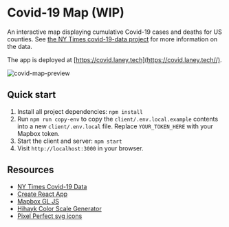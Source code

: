 # Covid-19 Map (WIP)

An interactive map displaying cumulative Covid-19 cases and deaths for US counties. See [the NY Times covid-19-data project](https://github.com/nytimes/covid-19-data) for more information on the data.

The app is deployed at [https://covid.laney.tech](https://covid.laney.tech//).

![covid-map-preview](https://user-images.githubusercontent.com/11357045/79015158-1a15e080-7b21-11ea-9370-11cae45e2f36.gif)

## Quick start

1. Install all project dependencies: `npm install`
1. Run `npm run copy-env` to copy the `client/.env.local.example` contents into a new `client/.env.local` file. Replace `YOUR_TOKEN_HERE` with your Mapbox token.
1. Start the client and server: `npm start`
1. Visit `http://localhost:3000` in your browser.

## Resources
- [NY Times Covid-19 Data](https://github.com/nytimes/covid-19-data)
- [Create React App](https://github.com/facebook/create-react-app)
- [Mapbox GL JS](https://docs.mapbox.com/mapbox-gl-js/)
- [Hihayk Color Scale Generator](https://hihayk.github.io/scale/)
- [Pixel Perfect svg icons](https://www.flaticon.com/authors/pixel-perfect)